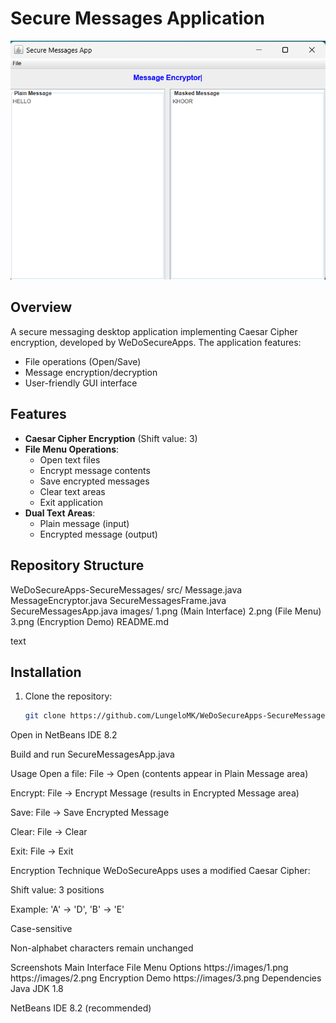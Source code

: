 # Secure Messages Application

![Application Screenshot](images/3.png)

## Overview
A secure messaging desktop application implementing Caesar Cipher encryption, developed by WeDoSecureApps. The application features:
- File operations (Open/Save)
- Message encryption/decryption
- User-friendly GUI interface

## Features
- **Caesar Cipher Encryption** (Shift value: 3)
- **File Menu Operations**:
  - Open text files
  - Encrypt message contents
  - Save encrypted messages
  - Clear text areas
  - Exit application
- **Dual Text Areas**:
  - Plain message (input)
  - Encrypted message (output)

## Repository Structure
WeDoSecureApps-SecureMessages/
 src/
 Message.java
 MessageEncryptor.java
SecureMessagesFrame.java
SecureMessagesApp.java
images/
1.png (Main Interface)
2.png (File Menu)
3.png (Encryption Demo)
README.md

text

## Installation
1. Clone the repository:
   ```bash
   git clone https://github.com/LungeloMK/WeDoSecureApps-SecureMessages.git
Open in NetBeans IDE 8.2

Build and run SecureMessagesApp.java

Usage
Open a file: File → Open (contents appear in Plain Message area)

Encrypt: File → Encrypt Message (results in Encrypted Message area)

Save: File → Save Encrypted Message

Clear: File → Clear

Exit: File → Exit

Encryption Technique
WeDoSecureApps uses a modified Caesar Cipher:

Shift value: 3 positions

Example: 'A' → 'D', 'B' → 'E'

Case-sensitive

Non-alphabet characters remain unchanged

Screenshots
Main Interface	File Menu Options
https://images/1.png	https://images/2.png
Encryption Demo
https://images/3.png
Dependencies
Java JDK 1.8

NetBeans IDE 8.2 (recommended)
